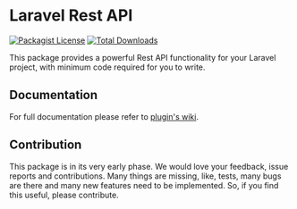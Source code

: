 # Laravel Rest API

[![Packagist License](https://poser.pugx.org/froiden/laravel-rest-api/license.png)]()
[![Total Downloads](https://poser.pugx.org/froiden/laravel-rest-api/d/total.png)](https://packagist.org/packages/froiden/laravel-rest-api)

This package provides a powerful Rest API functionality for your Laravel project, with minimum code required for you to write.

## Documentation
For full documentation please refer to [plugin's wiki](https://github.com/Froiden/laravel-rest-api/wiki).

## Contribution
This package is in its very early phase. We would love your feedback, issue reports and contributions. Many things are missing, like, tests, many bugs are there and many new features need to be implemented. So, if you find this useful, please contribute.
